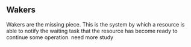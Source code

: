 ## Wakers
Wakers are the missing piece. This is the system by which a resource is able to notify the waiting task that the resource has become ready to continue some operation.
need more study 
